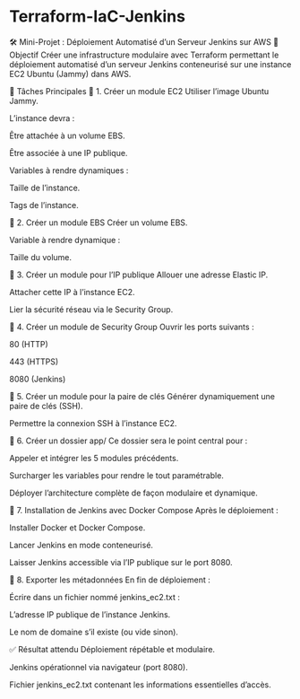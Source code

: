 # Terraform-IaC-Jenkins

🛠️ Mini-Projet : Déploiement Automatisé d’un Serveur Jenkins sur AWS
🎯 Objectif
Créer une infrastructure modulaire avec Terraform permettant le déploiement automatisé d’un serveur Jenkins conteneurisé sur une instance EC2 Ubuntu (Jammy) dans AWS.

📌 Tâches Principales
🔹 1. Créer un module EC2
Utiliser l’image Ubuntu Jammy.

L’instance devra :

  Être attachée à un volume EBS.

  Être associée à une IP publique.

  Variables à rendre dynamiques :

  Taille de l’instance.

  Tags de l’instance.

🔹 2. Créer un module EBS
Créer un volume EBS.

  Variable à rendre dynamique :

  Taille du volume.

🔹 3. Créer un module pour l’IP publique
  Allouer une adresse Elastic IP.

  Attacher cette IP à l’instance EC2.

  Lier la sécurité réseau via le Security Group.

🔹 4. Créer un module de Security Group
  Ouvrir les ports suivants :

  80 (HTTP)

  443 (HTTPS)
  
  8080 (Jenkins)

🔹 5. Créer un module pour la paire de clés
  Générer dynamiquement une paire de clés (SSH).

  Permettre la connexion SSH à l’instance EC2.

🔹 6. Créer un dossier app/
  Ce dossier sera le point central pour :

  Appeler et intégrer les 5 modules précédents.

  Surcharger les variables pour rendre le tout paramétrable.

  Déployer l’architecture complète de façon modulaire et dynamique.

🔹 7. Installation de Jenkins avec Docker Compose
  Après le déploiement :

  Installer Docker et Docker Compose.

  Lancer Jenkins en mode conteneurisé.

  Laisser Jenkins accessible via l’IP publique sur le port 8080.

🔹 8. Exporter les métadonnées
  En fin de déploiement :

  Écrire dans un fichier nommé jenkins_ec2.txt :

  L’adresse IP publique de l’instance Jenkins.

  Le nom de domaine s’il existe (ou vide sinon).

✅ Résultat attendu
Déploiement répétable et modulaire.

Jenkins opérationnel via navigateur (port 8080).

Fichier jenkins_ec2.txt contenant les informations essentielles d’accès.
